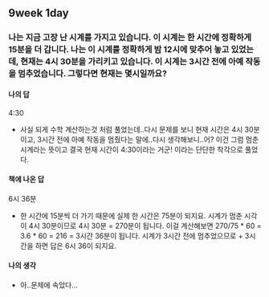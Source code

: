 ## 9week 1day

### 나는 지금 고장 난 시계를 가지고 있습니다. 이 시계는 한 시간에 정확하게 15분을 더 갑니다. 나는 이 시계를 정확하게 밤 12시에 맞추어 놓고 있었는데, 현재는 4시 30분을 가리키고 있습니다. 이 시계는 3시간 전에 아예 작동을 멈추었습니다. 그렇다면 현재는 몇시일까요?

#### 나의 답

4:30

- 사실 되게 수학 계산하는것 처럼 풀었는데..다시 문제를 보니 현재 시간은 4시 30분이고, 3시간 전에 아예 작동을 멈췄다는 말에..다시 생각해보니..어? 이건 그럼 멈춘 시계라는 뜻이고 결국 현재 시간이 4:30이라는 거군! 이라는 단단한 착각으로 풀었다.

#### 책에 나온 답

6시 36분

- 한 시간에 15분씩 더 가기 때문에 실제 한 시간은 75분이 되지요. 시계가 멈춘 시각이 4시 30분이므로 4시 30분 = 270분이 됩니다. 이걸 계산해보면 270/75 * 60 = 3.6 * 60 = 216 = 3시간 36분이 됩니다. 시계가 3시간 전에 멈추었으므로 + 3시간을 하면 답은 6시 36이 되지요.

#### 나의 생각

- 아..문제에 속았다...

  